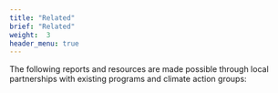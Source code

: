 ```yaml
---
title: "Related"
brief: "Related"
weight:  3
header_menu: true
--- 
```

 

The following reports and resources are made possible through local partnerships with existing programs and climate action groups:
  
 
 